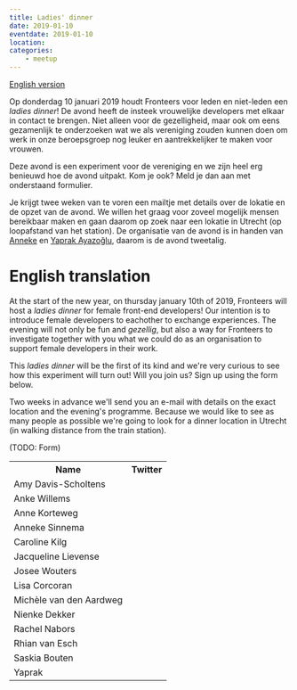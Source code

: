 ```yaml
---
title: Ladies' dinner
date: 2019-01-10
eventdate: 2019-01-10
location: 
categories: 
    - meetup
---
```

[English version](#english)

Op donderdag 10 januari 2019 houdt Fronteers voor leden en niet-leden een _ladies dinner_! De avond heeft de insteek vrouwelijke developers met elkaar in contact te brengen. Niet alleen voor de gezelligheid, maar ook om eens gezamenlijk te onderzoeken wat we als vereniging zouden kunnen doen om werk in onze beroepsgroep nog leuker en aantrekkelijker te maken voor vrouwen.

Deze avond is een experiment voor de vereniging en we zijn heel erg benieuwd hoe de avond uitpakt. Kom je ook? Meld je dan aan met onderstaand formulier.

Je krijgt twee weken van te voren een mailtje met details over de lokatie en de opzet van de avond. We willen het graag voor zoveel mogelijk mensen bereikbaar maken en gaan daarom op zoek naar een lokatie in Utrecht (op loopafstand van het station). De organisatie van de avond is in handen van [Anneke](https://twitter.com/asinnema) en [Yaprak Ayazoğlu](https://twitter.com/yaprakaya), daarom is de avond tweetalig.

# English translation

At the start of the new year, on thursday january 10th of 2019, Fronteers will host a _ladies dinner_ for female front-end developers! 
Our intention is to introduce female developers to eachother to exchange experiences. The evening will not only be fun and _gezellig_, but also a way for Fronteers to investigate together with you what we could do as an organisation to support female developers in their work.

This _ladies dinner_ will be the first of its kind and we're very curious to see how this experiment will turn out! Will you join us? Sign up using the form below.

Two weeks in advance we'll send you an e-mail with details on the exact location and the evening's programme. Because we would like to see as many people as possible we're going to look for a dinner location in Utrecht (in walking distance from the train station).

(TODO: Form)

<table>
<tr>
<th>Name</th>
<th>Twitter</th>
</tr>
<tr>
<td>Amy Davis-Scholtens</td>
<td></td>
</tr>
<tr>
<td>Anke Willems</td>
<td></td>
</tr>
<tr>
<td>Anne Korteweg</td>
<td></td>
</tr>
<tr>
<td>Anneke Sinnema</td>
<td></td>
</tr>
<tr>
<td>Caroline Kilg</td>
<td></td>
</tr>
<tr>
<td>Jacqueline Lievense</td>
<td></td>
</tr>
<tr>
<td>Josee Wouters</td>
<td></td>
</tr>
<tr>
<td>Lisa Corcoran</td>
<td></td>
</tr>
<tr>
<td>Michèle van den Aardweg</td>
<td></td>
</tr>
<tr>
<td>Nienke Dekker</td>
<td></td>
</tr>
<tr>
<td>Rachel Nabors</td>
<td></td>
</tr>
<tr>
<td>Rhian van Esch</td>
<td></td>
</tr>
<tr>
<td>Saskia Bouten</td>
<td></td>
</tr>
<tr>
<td>Yaprak</td>
<td></td>
</tr>
</table>